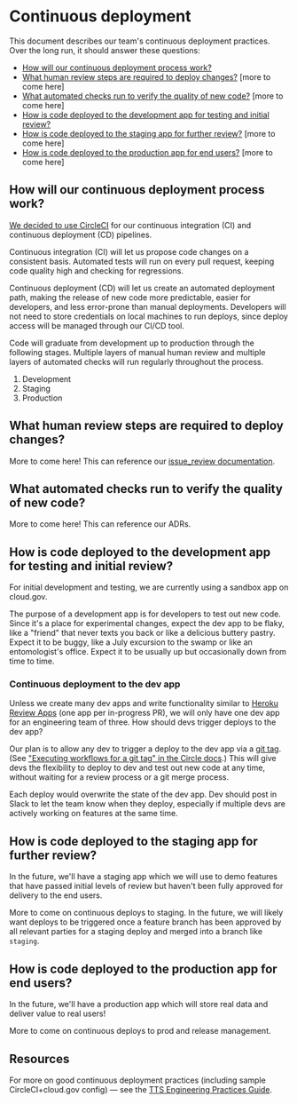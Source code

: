 # Continuous deployment

This document describes our team's continuous deployment practices. Over the long run, it should answer these questions:

* [How will our continuous deployment process work?](#how-will-our-continuous-deployment-process-work)
* [What human review steps are required to deploy changes?](#what-human-review-steps-are-required-to-deploy-changes) [more to come here]
* [What automated checks run to verify the quality of new code?](#what-automated-checks-run-to-verify-the-quality-of-new-code) [more to come here]
* [How is code deployed to the development app for testing and initial review?](#how-is-code-deployed-to-the-development-app-for-testing-and-initial-review)
* [How is code deployed to the staging app for further review?](#how-is-code-deployed-to-the-staging-app-for-further-review) [more to come here]
* [How is code deployed to the production app for end users?](#how-is-code-deployed-to-the-production-app-for-end-users) [more to come here]

## How will our continuous deployment process work?

[We decided to use CircleCI](../adr/008-use-circle-for-ci-cd.md) for our continuous integration (CI) and continuous deployment (CD) pipelines.

Continuous integration (CI) will let us propose code changes on a consistent basis. Automated tests will run on every pull request, keeping code quality high and checking for regressions.

Continuous deployment (CD) will let us create an automated deployment path, making the release of new code more predictable, easier for developers, and less error-prone than manual deployments. Developers will not need to store credentials on local machines to run deploys, since deploy access will be managed through our CI/CD tool.

Code will graduate from development up to production through the following stages. Multiple layers of manual human review and multiple layers of automated checks will run regularly throughout the process.

1. Development
2. Staging
3. Production

## What human review steps are required to deploy changes?

More to come here! This can reference our [issue_review documentation](./issue_review.md).

## What automated checks run to verify the quality of new code?

More to come here! This can reference our ADRs.

## How is code deployed to the development app for testing and initial review?

For initial development and testing, we are currently using a sandbox app on cloud.gov.

The purpose of a development app is for developers to test out new code. Since it's a place for experimental changes, expect the dev app to be flaky, like a "friend" that never texts you back or like a delicious buttery pastry. Expect it to be buggy, like a July excursion to the swamp or like an entomologist's office. Expect it to be usually up but occasionally down from time to time. 

### Continuous deployment to the dev app

Unless we create many dev apps and write functionality similar to [Heroku Review Apps](https://devcenter.heroku.com/articles/github-integration-review-apps) (one app per in-progress PR), we will only have one dev app for an engineering team of three. How should devs trigger deploys to the dev app?

Our plan is to allow any dev to trigger a deploy to the dev app via a [git tag](https://git-scm.com/book/en/v2/Git-Basics-Tagging). (See ["Executing workflows for a git tag" in the Circle docs](https://circleci.com/docs/2.0/workflows/#executing-workflows-for-a-git-tag).) This will give devs the flexibility to deploy to dev and test out new code at any time, without waiting for a review process or a git merge process. 

Each deploy would overwrite the state of the dev app. Dev should post in Slack to let the team know when they deploy, especially if multiple devs are actively working on features at the same time. 

## How is code deployed to the staging app for further review? 

In the future, we'll have a staging app which we will use to demo features that have passed initial levels of review but haven't been fully approved for delivery to the end users.

More to come on continuous deploys to staging. In the future, we will likely want deploys to be triggered once a feature branch has been approved by all relevant parties for a staging deploy and merged into a branch like `staging`.

## How is code deployed to the production app for end users? 

In the future, we'll have a production app which will store real data and deliver value to real users!

More to come on continuous deploys to prod and release management. 

## Resources

For more on good continuous deployment practices (including sample CircleCI+cloud.gov config) — see the [TTS Engineering Practices Guide](https://engineering.18f.gov/continuous-deployment/).
